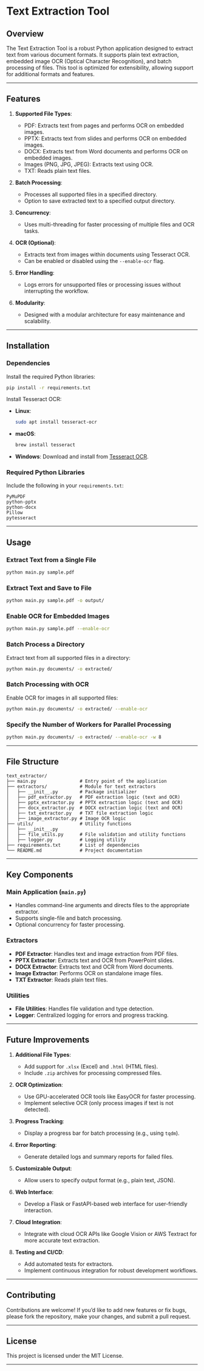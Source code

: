 

# **Text Extraction Tool**

## **Overview**
The Text Extraction Tool is a robust Python application designed to extract text from various document formats. It supports plain text extraction, embedded image OCR (Optical Character Recognition), and batch processing of files. This tool is optimized for extensibility, allowing support for additional formats and features.

---

## **Features**
1. **Supported File Types**:
   - PDF: Extracts text from pages and performs OCR on embedded images.
   - PPTX: Extracts text from slides and performs OCR on embedded images.
   - DOCX: Extracts text from Word documents and performs OCR on embedded images.
   - Images (PNG, JPG, JPEG): Extracts text using OCR.
   - TXT: Reads plain text files.

2. **Batch Processing**:
   - Processes all supported files in a specified directory.
   - Option to save extracted text to a specified output directory.

3. **Concurrency**:
   - Uses multi-threading for faster processing of multiple files and OCR tasks.

4. **OCR (Optional)**:
   - Extracts text from images within documents using Tesseract OCR.
   - Can be enabled or disabled using the `--enable-ocr` flag.

5. **Error Handling**:
   - Logs errors for unsupported files or processing issues without interrupting the workflow.

6. **Modularity**:
   - Designed with a modular architecture for easy maintenance and scalability.

---

## **Installation**

### **Dependencies**
Install the required Python libraries:
```bash
pip install -r requirements.txt
```

Install Tesseract OCR:
- **Linux**:
  ```bash
  sudo apt install tesseract-ocr
  ```
- **macOS**:
  ```bash
  brew install tesseract
  ```
- **Windows**:
  Download and install from [Tesseract OCR](https://github.com/tesseract-ocr/tesseract).

### **Required Python Libraries**
Include the following in your `requirements.txt`:
```plaintext
PyMuPDF
python-pptx
python-docx
Pillow
pytesseract
```

---

## **Usage**

### **Extract Text from a Single File**
```bash
python main.py sample.pdf
```

### **Extract Text and Save to File**
```bash
python main.py sample.pdf -o output/
```

### **Enable OCR for Embedded Images**
```bash
python main.py sample.pdf --enable-ocr
```

### **Batch Process a Directory**
Extract text from all supported files in a directory:
```bash
python main.py documents/ -o extracted/
```

### **Batch Processing with OCR**
Enable OCR for images in all supported files:
```bash
python main.py documents/ -o extracted/ --enable-ocr
```

### **Specify the Number of Workers for Parallel Processing**
```bash
python main.py documents/ -o extracted/ --enable-ocr -w 8
```

---

## **File Structure**
```
text_extractor/
├── main.py                # Entry point of the application
├── extractors/            # Module for text extractors
│   ├── __init__.py        # Package initializer
│   ├── pdf_extractor.py   # PDF extraction logic (text and OCR)
│   ├── pptx_extractor.py  # PPTX extraction logic (text and OCR)
│   ├── docx_extractor.py  # DOCX extraction logic (text and OCR)
│   ├── txt_extractor.py   # TXT file extraction logic
│   ├── image_extractor.py # Image OCR logic
├── utils/                 # Utility functions
│   ├── __init__.py
│   ├── file_utils.py      # File validation and utility functions
│   ├── logger.py          # Logging utility
├── requirements.txt       # List of dependencies
└── README.md              # Project documentation
```

---

## **Key Components**

### **Main Application (`main.py`)**
- Handles command-line arguments and directs files to the appropriate extractor.
- Supports single-file and batch processing.
- Optional concurrency for faster processing.

### **Extractors**
- **PDF Extractor**: Handles text and image extraction from PDF files.
- **PPTX Extractor**: Extracts text and OCR from PowerPoint slides.
- **DOCX Extractor**: Extracts text and OCR from Word documents.
- **Image Extractor**: Performs OCR on standalone image files.
- **TXT Extractor**: Reads plain text files.

### **Utilities**
- **File Utilities**: Handles file validation and type detection.
- **Logger**: Centralized logging for errors and progress tracking.

---

## **Future Improvements**
1. **Additional File Types**:
   - Add support for `.xlsx` (Excel) and `.html` (HTML files).
   - Include `.zip` archives for processing compressed files.

2. **OCR Optimization**:
   - Use GPU-accelerated OCR tools like EasyOCR for faster processing.
   - Implement selective OCR (only process images if text is not detected).

3. **Progress Tracking**:
   - Display a progress bar for batch processing (e.g., using `tqdm`).

4. **Error Reporting**:
   - Generate detailed logs and summary reports for failed files.

5. **Customizable Output**:
   - Allow users to specify output format (e.g., plain text, JSON).

6. **Web Interface**:
   - Develop a Flask or FastAPI-based web interface for user-friendly interaction.

7. **Cloud Integration**:
   - Integrate with cloud OCR APIs like Google Vision or AWS Textract for more accurate text extraction.

8. **Testing and CI/CD**:
   - Add automated tests for extractors.
   - Implement continuous integration for robust development workflows.

---

## **Contributing**
Contributions are welcome! If you’d like to add new features or fix bugs, please fork the repository, make your changes, and submit a pull request.

---

## **License**
This project is licensed under the MIT License.

---
